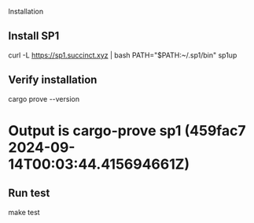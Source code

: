 Installation

## Install SP1 ##
curl -L https://sp1.succinct.xyz | bash
PATH="$PATH:~/.sp1/bin"
sp1up

## Verify installation ##
cargo prove --version
# Output is cargo-prove sp1 (459fac7 2024-09-14T00:03:44.415694661Z)


## Run test ##

make test